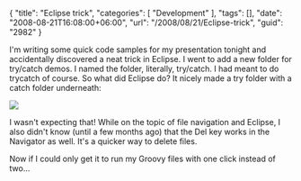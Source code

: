 {
	"title": "Eclipse trick",
	"categories": [
		"Development"
	],
	"tags": [],
	"date": "2008-08-21T16:08:00+06:00",
	"url": "/2008/08/21/Eclipse-trick",
	"guid": "2982"
}

I'm writing some quick code samples for my presentation tonight and accidentally discovered a neat trick in Eclipse. I went to add a new folder for try/catch demos. I named the folder, literally, try/catch. I had meant to do trycatch of course. So what did Eclipse do? It nicely made a try folder with a catch folder underneath:

<img src="http://www.raymondcamden.com/images/Picture 118.png">

I wasn't expecting that! While on the topic of file navigation and Eclipse, I also didn't know (until a few months ago) that the Del key works in the Navigator as well. It's a quicker way to delete files. 

Now if I could only get it to run my Groovy files with one click instead of two...